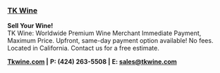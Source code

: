 ### <a href="https://www.tkwine.com/" target="_blank" onclick="ga('send', 'event', 'OutBoundLinksTitle', 'https://www.tkwine.com/', 'TK Wine');">TK Wine</a>

**Sell Your Wine!**<br>
TK Wine: Worldwide Premium Wine Merchant
Immediate Payment, Maximum Price. Upfront, same-day payment option available! No fees. Located in California. Contact us for a free estimate.

**<a href="https://www.tkwine.com/" target="_blank" onclick="ga('send', 'event', 'OutBoundLinks', 'https://www.tkwine.com/', 'Tkwine.com');">Tkwine.com</a> |**
**P: (424) 263-5508 |**
**E: <a href="mailto:sales@tkwine.com" target="_blank" onclick="ga('send', 'event', 'OutBoundLinks', 'sales@tkwine.com', 'sales@tkwine.com');">sales@tkwine.com</a>**
